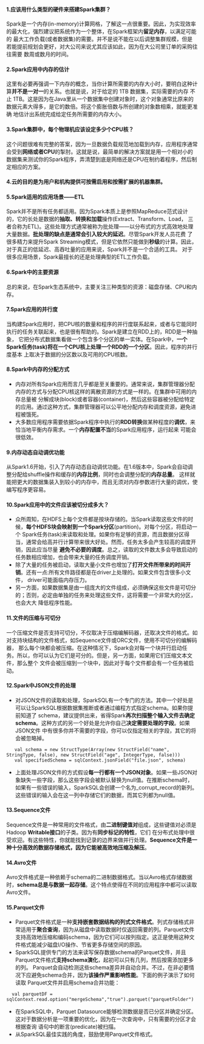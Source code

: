 #### 1.应该用什么类型的硬件来搭建Spark集群？
Spark是一个内存(in-memory)计算网格，了解这一点很重要。因此，为实现效率的最大化，强烈建议把系统作为一个整体，在Spark框架内**留足内存**，以满足可能的
最大工作负载(或者数据集)的需要。并不是说不能在以后调整集群规模，但是若能提前规划会更好，对大公司来说尤其应该如此，因为在大公司里订单的采购往往需要
数周或数月的时间。

#### 2.Spark应用中内存的估计
这里有必要再强调一下内存的概念，当你计算所需要的内存大小时，要明白这种计算**并不是一对一**的关系。也就是说，对于给定的 1TB 数据集，实际需要的内存
不止 1TB。这是因为在Java里从一个数据集中创建对象时，这个对象通常比原来的数据元素大得多，是它的数倍。将这个膨胀倍数与所创建的对象数相乘，就能更准确
地估计出系统完成给定任务所需要的内存大小。

#### 3.Spark集群中，每个物理机应该设定多少个CPU核？
这个问题很难有完整的答案，因为一旦数据负载规范地加载到内存，应用程序通常会受到**网络或者CPU**的掣肘。这就是说，最简单的解决方案就是用一个相对小的
数据集来测试你的Spark程序，弄清楚到底是网络还是CPU在制约着程序，然后制定相应的方案。

#### 4.云的目的是为用户和机构提供可按需启用和按需扩展的机器集群。

#### 5.Spark适用的应用场景——ETL
Spark并不是所有任务都适用。因为Spark本质上是参照MapReduce范式设计的，它的长处是数据的**抽取、转换和加载**操作(Extract、Transform、Load，
三者合称为ETL)。这些处理方式通常被称为批处理——以分布式的方式高效地处理大量数据。**批处理的缺点是通常会引入较大的延迟**。尽管Spark开发人员花费
了很多精力来提升Spark Streaming模式，但是它依然只能做到**秒级**的计算。因此，对于真正的低延迟、高吞吐量的应用来说，Spark并不是一个合适的工具。
对于很多应用场景，Spark最擅长的还是处理典型的ETL工作负载。

#### 6.Spark中的主要资源
总的来说，在Spark生态系统中，主要关注三种类型的资源：磁盘存储、CPU和内存。

#### 7.Spark应用的并行度
当构建Spark应用时，把CPU核的数量和程序的并行度联系起来，或者与它能同时执行的任务关联起来，也是很有帮助的。Spark是建立在RDD上的，RDD是一种抽象，
它把分布式数据集看做一个包含多个分区的单一实体。在Spark中，**一个Spark任务(task)将在一个CPU核上处理一个RDD的一个分区**。因此，程序的并行度基本
上取决于数据的分区数以及可用的CPU核数。

#### 8.Spark中内存的分配方式
* 内存对所有Spark应用而言几乎都是至关重要的。通常来说，集群管理器分配内存的方式与分配CPU核这样的离散资源的方式是一样的。在集群中可用的内存总量被
分解成块(block)或者容器(container)，然后这些容器被分配给特定的应用。通过这种方式，集群管理器可以公平地分配内存和调度资源，避免进程被饿死。
* 大多数应用程序需要依据Spark程序中执行的**RDD转换**做某种程度的**调优**，来恰当地平衡内存需求。一个**内存配置不当**的Spark应用程序，运行起来
可能会很低效。

#### 9.内存动态自动调优功能
从Spark1.6开始，引入了内存动态自动调优功能。在1.6版本中，Spark会自动调整分配给shuffle操作和缓存的**内存比例**，同时也会调整分配的**内存总量**。
这样就能把更大的数据集装入到较小的内存中，而且无须对内存参数进行大量的调优，使编写程序更容易。

#### 10.Spark应用中的文件应该被切分成多大？
* 众所周知，在HDFS上每个文件都是按块存储的。当Spark读取这些文件的时候，**每个HDFS块会映射到一个Spark分区**(partition)。对每个分区，将启动一个
Spark任务(task)来读取和处理。如果你有足够的资源，而且数据分区得当，通常会给高并行计算带来很大好处。然而，任务太多会产生较高的调度开销，因此应当尽量
**避免不必要的调度**。总之，读取的文件数太多会导致启动的任务数相应增加，也会带来大量的任务调度开销。
* 除了大量的任务被启动，读取大量小文件也增加了**打开文件所带来的时间开销**。还有一点:所有文件路径都是在driver上处理的。如果文件包含很多小文件，
driver可能面临内存压力。
* 另一方面，如果数据集是由一组庞大的文件组成，必须确保这些文件是可切分的；否则，必定由单独的任务来处理这些文件，这将需要一个非常大的分区，也会大大
降低程序性能。

#### 11.文件的压缩与可切分
一个压缩文件是否支持可切分，不仅取决于压缩编解码器，还取决文件的格式。如对支持块结构的文件格式，如Sequence文件或ORC文件，使用不可切分的编解码器，
那么每个块都会被压缩。在这种情况下，Spark会对每一个块并行启动任务。所以，你可以认为它们是可分的。但是，另一方面，如果用它们压缩文本文件，那么整个
文件会被压缩到一个块中，因此对于每个文件都会有一个任务被启动。

#### 12.Spark中JSON文件的处理
* 对JSON文件的读取和处理，SparkSQL有一个专门的方法。其中一个好处是可以让SparkSQL根据数据集推断或者通过编程方式指定schema。如果你提前知道了
schema，建议提供出来，省得Spark**再次扫描整个输入文件去确定schema**。这种方式的另一个好处是允许你自己**决定需要处理的字段**。如果JSON文件
中有很多你并不需要的字段，你可以仅指定相关的字段，其它的将会被忽略掉。
```
   val schema = new StructType(Array(new StructField("name", StringType, false), new StructField("age", IntegerType, false)))
   val specifiedSchema = sqlContext.jsonField("file.json", schema)
```
* 上面处理JSON文件的方式假设**每一行都有一个JSON对象**。如果一些JSON对象缺失一些字段，那么这些字段会被默认替换为null值。在推断schema时，
如果有一些错误的输入，SparkSQL会创建一个名为_corrupt_record的新列。这些错误的输入会在这一列中存储它们的数据，而其它列都为null值。

#### 13.Sequence文件
Sequence文件是一种常用的文件格式，由**二进制键值对**组成，这些键值对必须是Hadoop **Writable接口**的子类。因为有**同步标记的特性**，它们
在分布式处理中很受欢迎。有这些特性，你就能找到记录的边界来做并行处理。**Sequence文件是一种十分高效的数据存储格式，因为它能被高效地压缩及解压**。

#### 14.Avro文件
Avro文件格式是一种依赖于schema的二进制数据格式。当以Avro格式存储数据时，**schema总是与数据一起存储**。这个特点使得在不同的应用程序中都可以读取
Avro文件。

#### 15.Parquet文件
* Parquet文件格式是一种**支持嵌套数据结构的列式文件格式**。列式存储格式非常适用于**聚合查询**，因为从磁盘中读取数据时仅返回需要的列。Parquet文件
支持高效地压缩和编码schema，因为它们可以按列指定。这正是使用这种文件格式能减少磁盘I/O操作、节省更多存储空间的原因。
* SparkSQL提供专门的方法来读写保存数据schema的Parquet文件，并且Parquet文件格式**支持schema演化**，起初可以只有几列，然后按需添加更多的列。
Parquet会自动检测这些schema差异并自动合并。不过，在非必要情况下应避免schema合并，因为**该操作严重影响性能**。下面的例子演示了如何读取
Parquet文件并启用schema合并功能：
```
  val parquetDF = sqlContext.read.option("mergeSchema","true").parquet("parquetFolder")
```
* 在SparkSQL中，Parquet Datasource能够检测数据是否已分区并确定分区。这对于数据分析是一项重要的优化，因为在一次查询中，只有需要的分区才会根据查询
语句中的断言(predicate)被扫描。
* 从SparkSQL最佳实践的角度，鼓励使用Parquet文件格式。
























